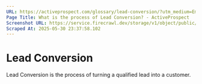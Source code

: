 ```yaml
---
URL: https://activeprospect.com/glossary/lead-conversion/?utm_medium=Email&utm_source=Website&utm_campaign=AP-Email-InsideCBM-Mar
Page Title: What is the process of Lead Conversion? - ActiveProspect
Screenshot URL: https://service.firecrawl.dev/storage/v1/object/public/media/screenshot-99a6dc9b-67dd-4b5c-bb09-f704d7d58a15.png
Scraped At: 2025-05-30 23:37:58.102
---
```

# Lead Conversion

Lead Conversion is the process of turning a qualified lead into a customer.


